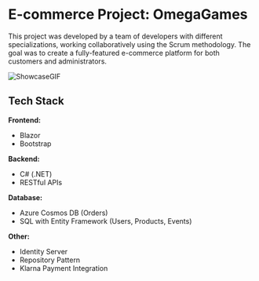 # E-commerce Project: OmegaGames

This project was developed by a team of developers with different specializations, working collaboratively using the Scrum methodology. The goal was to create a fully-featured e-commerce platform for both customers and administrators.

![ShowcaseGIF](https://github.com/MrFrolin/Onboarding/blob/master/OnboardingShowCaseGIF.gif)

## Tech Stack

**Frontend:**  
- Blazor  
- Bootstrap  

**Backend:**  
- C# (.NET)  
- RESTful APIs  

**Database:**  
- Azure Cosmos DB (Orders)  
- SQL with Entity Framework (Users, Products, Events)  

**Other:**  
- Identity Server  
- Repository Pattern  
- Klarna Payment Integration  

